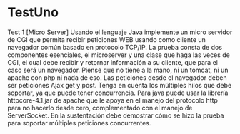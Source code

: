 # TestUno

Test 1 [Micro Server]
Usando el lenguaje Java implemente un micro servidor de CGI que permita
recibir peticiones WEB usando como cliente un navegador común basado en protocolo
TCP/IP.
La prueba consta de dos componentes esenciales, el microserver y una clase que haga
las veces de CGI, el cual debe recibir y retornar información a su cliente, que para el
caso será un navegador. Piense que no tiene a la mano, ni un tomcat, ni un apache
con php ni nada de eso.
Las peticiones desde el navegador deben ser peticiones Ajax get y post.
Tenga en cuenta los múltiples hilos que debe soportar, ya que puede tener
concurrencia.
Para java puede usar la librería httpcore-4.1.jar de apache que le apoya en el manejo
del protocolo http para no hacerlo desde cero, complementado con el manejo de
ServerSocket.
En la sustentación debe demostrar cómo se hizo la prueba para soportar múltiples
peticiones concurrentes.
